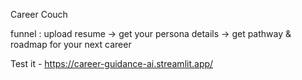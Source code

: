 Career Couch

funnel : upload resume -> get your persona details -> get pathway & roadmap for your next career

Test it - https://career-guidance-ai.streamlit.app/
